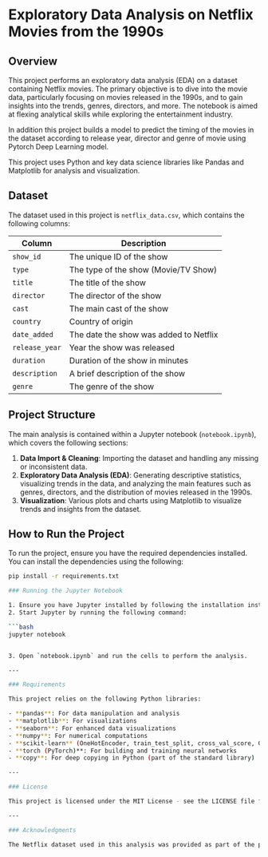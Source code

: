 # Exploratory Data Analysis on Netflix Movies from the 1990s

## Overview

This project performs an exploratory data analysis (EDA) on a dataset containing Netflix movies. The primary objective is to dive into the movie data, particularly focusing on movies released in the 1990s, and to gain insights into the trends, genres, directors, and more. The notebook is aimed at flexing analytical skills while exploring the entertainment industry.

In addition this project builds a model to predict the timing of the movies in the dataset according to release year, director and genre of movie using Pytorch Deep Learning model.

This project uses Python and key data science libraries like Pandas and Matplotlib for analysis and visualization.

## Dataset

The dataset used in this project is `netflix_data.csv`, which contains the following columns:

| Column       | Description                  |
|--------------|------------------------------|
| `show_id`    | The unique ID of the show     |
| `type`       | The type of the show (Movie/TV Show) |
| `title`      | The title of the show         |
| `director`   | The director of the show      |
| `cast`       | The main cast of the show     |
| `country`    | Country of origin             |
| `date_added` | The date the show was added to Netflix |
| `release_year`| Year the show was released   |
| `duration`   | Duration of the show in minutes |
| `description`| A brief description of the show |
| `genre`      | The genre of the show         |

## Project Structure

The main analysis is contained within a Jupyter notebook (`notebook.ipynb`), which covers the following sections:

1. **Data Import & Cleaning**: Importing the dataset and handling any missing or inconsistent data.
2. **Exploratory Data Analysis (EDA)**: Generating descriptive statistics, visualizing trends in the data, and analyzing the main features such as genres, directors, and the distribution of movies released in the 1990s.
3. **Visualization**: Various plots and charts using Matplotlib to visualize trends and insights from the dataset.

## How to Run the Project

To run the project, ensure you have the required dependencies installed. You can install the dependencies using the following:

```bash
pip install -r requirements.txt

### Running the Jupyter Notebook

1. Ensure you have Jupyter installed by following the installation instructions in the official [Jupyter documentation](https://jupyter.org/install).
2. Start Jupyter by running the following command:

```bash
jupyter notebook


3. Open `notebook.ipynb` and run the cells to perform the analysis.

---

### Requirements

This project relies on the following Python libraries:

- **pandas**: For data manipulation and analysis
- **matplotlib**: For visualizations
- **seaborn**: For enhanced data visualizations
- **numpy**: For numerical computations
- **scikit-learn** (OneHotEncoder, train_test_split, cross_val_score, GradientBoostingRegressor, mean_absolute_error): For machine learning tasks like encoding and model training
- **torch (PyTorch)**: For building and training neural networks
- **copy**: For deep copying in Python (part of the standard library)

---

### License

This project is licensed under the MIT License - see the LICENSE file for details.

---

### Acknowledgments

The Netflix dataset used in this analysis was provided as part of the project and contains a wealth of information for exploration.
